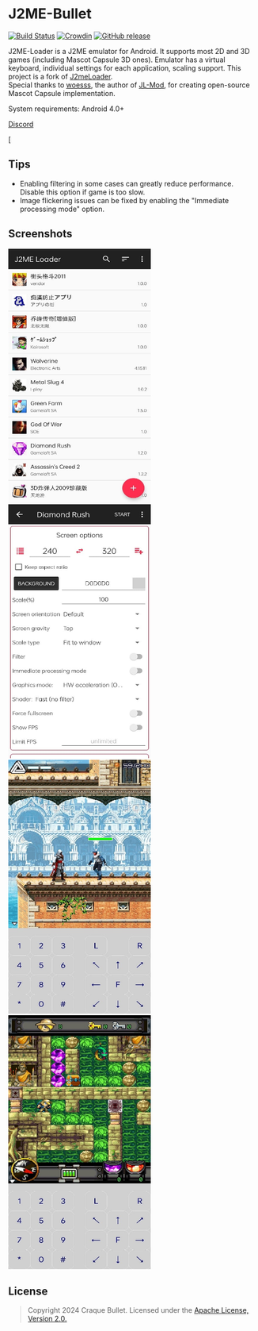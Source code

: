 # J2ME-Bullet

[![Build Status](https://app.bitrise.io/app/d9254be52c74982a/status.svg?token=DIHxcpAPIg0VXSHpeXsHHA&branch=master)](https://app.bitrise.io/app/d9254be52c74982a)
[![Crowdin](https://d322cqt584bo4o.cloudfront.net/j2me-loader/localized.svg)](https://crowdin.com/project/j2me-loader)
[![GitHub release](https://img.shields.io/github/release/nikita36078/J2ME-Loader.svg)](https://github.com/nikita36078/J2ME-Loader/releases)

J2ME-Loader is a J2ME emulator for Android. It supports most 2D and 3D games (including Mascot Capsule 3D ones). Emulator has a virtual keyboard, individual settings for each application, scaling support.
This project is a fork of [J2meLoader](https://github.com/NaikSoftware/J2meLoader).  
Special thanks to [woesss](https://github.com/woesss), the author of [JL-Mod](https://github.com/woesss/JL-Mod), for creating open-source Mascot Capsule implementation.

System requirements: Android 4.0+  

[Discord](https://discord.gg/msjsG55MGn)  




[

## Tips
 - Enabling filtering in some cases can greatly reduce performance. Disable this option if game is too slow.
 - Image flickering issues can be fixed by enabling the "Immediate processing mode" option.

## Screenshots

<img src="/screenshots/screen.jpg" width="288" height="512"> <img src="/screenshots/screen2.jpg" width="288" height="512">
<img src="/screenshots/screen3.jpg" width="288" height="512"> <img src="/screenshots/screen4.jpg" width="288" height="512">


## License
> Copyright 2024 Craque Bullet.
> Licensed under the [Apache License, Version 2.0.](http://www.apache.org/licenses/LICENSE-2.0)  

